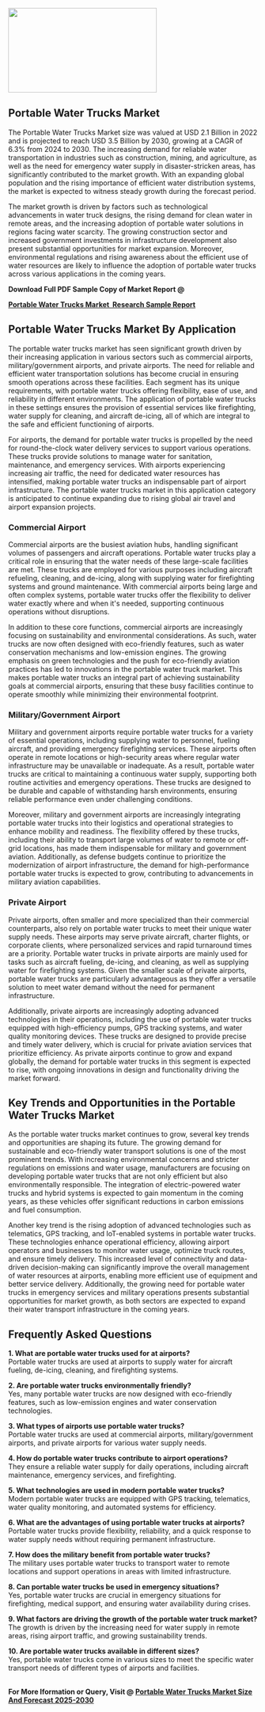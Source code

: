 <p><img class="alignnone size-medium wp-image-20088" src="https://ffe5etoiles.com/wp-content/uploads/2024/12/MST1-300x171.png" alt="" width="300" height="171" /></p><p><p> <h2>Portable Water Trucks Market </h2><p>The Portable Water Trucks Market size was valued at USD 2.1 Billion in 2022 and is projected to reach USD 3.5 Billion by 2030, growing at a CAGR of 6.3% from 2024 to 2030. The increasing demand for reliable water transportation in industries such as construction, mining, and agriculture, as well as the need for emergency water supply in disaster-stricken areas, has significantly contributed to the market growth. With an expanding global population and the rising importance of efficient water distribution systems, the market is expected to witness steady growth during the forecast period.</p><p>The market growth is driven by factors such as technological advancements in water truck designs, the rising demand for clean water in remote areas, and the increasing adoption of portable water solutions in regions facing water scarcity. The growing construction sector and increased government investments in infrastructure development also present substantial opportunities for market expansion. Moreover, environmental regulations and rising awareness about the efficient use of water resources are likely to influence the adoption of portable water trucks across various applications in the coming years.</p></p><p><strong>Download Full PDF Sample Copy of Market Report @</strong></p><p><strong><a href="https://www.verifiedmarketreports.com/download-sample/?rid=350920&utm_source=Sites-google&utm_medium=265" target="_blank">Portable Water Trucks Market &nbsp;Research Sample Report</a></strong></p><p> <h2>Portable Water Trucks Market By Application</h2><p>The portable water trucks market has seen significant growth driven by their increasing application in various sectors such as commercial airports, military/government airports, and private airports. The need for reliable and efficient water transportation solutions has become crucial in ensuring smooth operations across these facilities. Each segment has its unique requirements, with portable water trucks offering flexibility, ease of use, and reliability in different environments. The application of portable water trucks in these settings ensures the provision of essential services like firefighting, water supply for cleaning, and aircraft de-icing, all of which are integral to the safe and efficient functioning of airports.</p><p>For airports, the demand for portable water trucks is propelled by the need for round-the-clock water delivery services to support various operations. These trucks provide solutions to manage water for sanitation, maintenance, and emergency services. With airports experiencing increasing air traffic, the need for dedicated water resources has intensified, making portable water trucks an indispensable part of airport infrastructure. The portable water trucks market in this application category is anticipated to continue expanding due to rising global air travel and airport expansion projects.</p><h3>Commercial Airport</h3><p>Commercial airports are the busiest aviation hubs, handling significant volumes of passengers and aircraft operations. Portable water trucks play a critical role in ensuring that the water needs of these large-scale facilities are met. These trucks are employed for various purposes including aircraft refueling, cleaning, and de-icing, along with supplying water for firefighting systems and ground maintenance. With commercial airports being large and often complex systems, portable water trucks offer the flexibility to deliver water exactly where and when it's needed, supporting continuous operations without disruptions.</p><p>In addition to these core functions, commercial airports are increasingly focusing on sustainability and environmental considerations. As such, water trucks are now often designed with eco-friendly features, such as water conservation mechanisms and low-emission engines. The growing emphasis on green technologies and the push for eco-friendly aviation practices has led to innovations in the portable water truck market. This makes portable water trucks an integral part of achieving sustainability goals at commercial airports, ensuring that these busy facilities continue to operate smoothly while minimizing their environmental footprint.</p><h3>Military/Government Airport</h3><p>Military and government airports require portable water trucks for a variety of essential operations, including supplying water to personnel, fueling aircraft, and providing emergency firefighting services. These airports often operate in remote locations or high-security areas where regular water infrastructure may be unavailable or inadequate. As a result, portable water trucks are critical to maintaining a continuous water supply, supporting both routine activities and emergency operations. These trucks are designed to be durable and capable of withstanding harsh environments, ensuring reliable performance even under challenging conditions.</p><p>Moreover, military and government airports are increasingly integrating portable water trucks into their logistics and operational strategies to enhance mobility and readiness. The flexibility offered by these trucks, including their ability to transport large volumes of water to remote or off-grid locations, has made them indispensable for military and government aviation. Additionally, as defense budgets continue to prioritize the modernization of airport infrastructure, the demand for high-performance portable water trucks is expected to grow, contributing to advancements in military aviation capabilities.</p><h3>Private Airport</h3><p>Private airports, often smaller and more specialized than their commercial counterparts, also rely on portable water trucks to meet their unique water supply needs. These airports may serve private aircraft, charter flights, or corporate clients, where personalized services and rapid turnaround times are a priority. Portable water trucks in private airports are mainly used for tasks such as aircraft fueling, de-icing, and cleaning, as well as supplying water for firefighting systems. Given the smaller scale of private airports, portable water trucks are particularly advantageous as they offer a versatile solution to meet water demand without the need for permanent infrastructure.</p><p>Additionally, private airports are increasingly adopting advanced technologies in their operations, including the use of portable water trucks equipped with high-efficiency pumps, GPS tracking systems, and water quality monitoring devices. These trucks are designed to provide precise and timely water delivery, which is crucial for private aviation services that prioritize efficiency. As private airports continue to grow and expand globally, the demand for portable water trucks in this segment is expected to rise, with ongoing innovations in design and functionality driving the market forward.</p><h2>Key Trends and Opportunities in the Portable Water Trucks Market</h2><p>As the portable water trucks market continues to grow, several key trends and opportunities are shaping its future. The growing demand for sustainable and eco-friendly water transport solutions is one of the most prominent trends. With increasing environmental concerns and stricter regulations on emissions and water usage, manufacturers are focusing on developing portable water trucks that are not only efficient but also environmentally responsible. The integration of electric-powered water trucks and hybrid systems is expected to gain momentum in the coming years, as these vehicles offer significant reductions in carbon emissions and fuel consumption.</p><p>Another key trend is the rising adoption of advanced technologies such as telematics, GPS tracking, and IoT-enabled systems in portable water trucks. These technologies enhance operational efficiency, allowing airport operators and businesses to monitor water usage, optimize truck routes, and ensure timely delivery. This increased level of connectivity and data-driven decision-making can significantly improve the overall management of water resources at airports, enabling more efficient use of equipment and better service delivery. Additionally, the growing need for portable water trucks in emergency services and military operations presents substantial opportunities for market growth, as both sectors are expected to expand their water transport infrastructure in the coming years.</p><h2>Frequently Asked Questions</h2><p><strong>1. What are portable water trucks used for at airports?</strong><br>Portable water trucks are used at airports to supply water for aircraft fueling, de-icing, cleaning, and firefighting systems.</p><p><strong>2. Are portable water trucks environmentally friendly?</strong><br>Yes, many portable water trucks are now designed with eco-friendly features, such as low-emission engines and water conservation technologies.</p><p><strong>3. What types of airports use portable water trucks?</strong><br>Portable water trucks are used at commercial airports, military/government airports, and private airports for various water supply needs.</p><p><strong>4. How do portable water trucks contribute to airport operations?</strong><br>They ensure a reliable water supply for daily operations, including aircraft maintenance, emergency services, and firefighting.</p><p><strong>5. What technologies are used in modern portable water trucks?</strong><br>Modern portable water trucks are equipped with GPS tracking, telematics, water quality monitoring, and automated systems for efficiency.</p><p><strong>6. What are the advantages of using portable water trucks at airports?</strong><br>Portable water trucks provide flexibility, reliability, and a quick response to water supply needs without requiring permanent infrastructure.</p><p><strong>7. How does the military benefit from portable water trucks?</strong><br>The military uses portable water trucks to transport water to remote locations and support operations in areas with limited infrastructure.</p><p><strong>8. Can portable water trucks be used in emergency situations?</strong><br>Yes, portable water trucks are crucial in emergency situations for firefighting, medical support, and ensuring water availability during crises.</p><p><strong>9. What factors are driving the growth of the portable water truck market?</strong><br>The growth is driven by the increasing need for water supply in remote areas, rising airport traffic, and growing sustainability trends.</p><p><strong>10. Are portable water trucks available in different sizes?</strong><br>Yes, portable water trucks come in various sizes to meet the specific water transport needs of different types of airports and facilities.</p><strong><br />For More Iformation or Query, Visit @ <a href="https://www.verifiedmarketreports.com/product/portable-water-trucks-market/" target="_blank">Portable Water Trucks Market Size And Forecast 2025-2030</a></strong></p>
